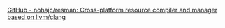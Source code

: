 
[GitHub - nohajc/resman: Cross-platform resource compiler and manager based on llvm/clang](https://github.com/nohajc/resman)
